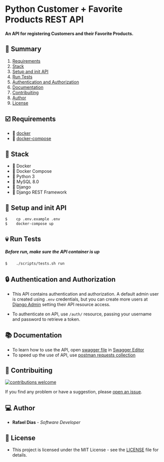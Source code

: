 # Python Customer + Favorite Products REST API

#### An API for registering Customers and their Favorite Products.

## :bookmark: Summary
1. [Requirements](#ballot_box_with_check-requirements)
2. [Stack](#open_file_folder-stack)
3. [Setup and init API](#rocket-setup-and-init-api)
4. [Run Tests](#skull-run-tests)
5. [Authentication and Authorization](#lock-authentication-and-authorization)
6. [Documentation](#books-documentation)
7. [Contribuiting](#wrench-contribuiting)
8. [Author](#computer-author)
9. [License](#pencil-license)

## :ballot_box_with_check: Requirements
- :whale: [docker](https://www.docker.com/get-started)
- :octopus: [docker-compose](https://docs.docker.com/compose/install/)

## :open_file_folder: Stack
- :whale: Docker
- :octopus: Docker Compose
- :snake: Python 3
- :dolphin: MySQL 8.0
- :rocket: Django
- :gift: Django REST Framework

## :rocket: Setup and init API
```sh
$    cp .env.example .env
$    docker-compose up
```

## :skull: Run Tests
##### Before run, make sure the API container is up
```sh
$    ./scripts/tests.sh run
```

## :lock: Authentication and Authorization
- This API contains authentication and authorization. A default admin user is created using `.env` credentials, but you can create more users at [Django Admin](http://0.0.0.0:8000/admin/auth/user/) setting their API resource access.

- To authenticate on API, use `/auth/` resource, passing your username and password to retrieve a token.

## :books: Documentation
- To learn how to use the API, open [swagger file](docs/swagger.yml) in [Swagger Editor](https://editor.swagger.io)
- To speed up the use of API, use [postman requests collection](docs/api_doc.postman_collection.json)

## :wrench: Contribuiting
[![contributions welcome](https://img.shields.io/badge/contributions-welcome-brightgreen.svg?style=flat)](https://github.com/rafaeldias98/python-customer-api/issues/new)

If you find any problem or have a suggestion, please [open an issue](https://github.com/rafaeldias98/python-customer-api/issues/new).

## :computer: Author

* **Rafael Dias** - *Software Developer*

## :pencil: License

- This project is licensed under the MIT License - see the [LICENSE](LICENSE) file for details.
